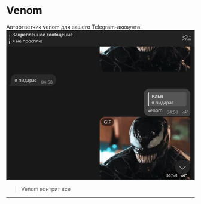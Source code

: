 # Venom
Автоответчик venom для вашего Telegram-аккаунта.
![](/ass/ss.jpg)
> Venom контрит все
>
---
